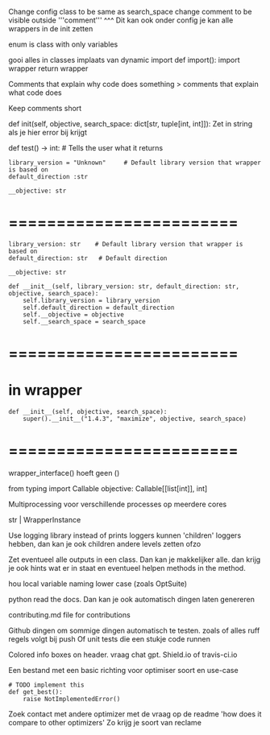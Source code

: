 Change config class to be same as search_space
change comment to be visible outside '''comment'''
^^^ Dit kan ook onder config
je kan alle wrappers in de init zetten 


enum is class with only variables

gooi alles in classes implaats van dynamic import
def import():
	import wrapper
	return wrapper

<!-- verwijder wrappers class to only be functions -->

<!-- verwijder __init__s -->

<!-- Plaats import in init file in opticomp, dan kan je daar direct uit importeren -->

<!-- Remove import comments -->

Comments that explain why code does something > comments that explain what code does

Keep comments short

def init(self, objective, search_space: dict[str, tuple[int, int]]):
Zet in string als je hier error bij krijgt 

def test() -> int: # Tells the user what it returns





    library_version = "Unknown"     # Default library version that wrapper is based on
    default_direction :str

    __objective: str



<!-- # kan niet worden geroepen als normale class
from abc import ABC
class WrapperInterface(ABC): -->



# ========================
    library_version: str    # Default library version that wrapper is based on
    default_direction: str   # Default direction

    __objective: str

    def __init__(self, library_version: str, default_direction: str, objective, search_space):
        self.library_version = library_version
        self.default_direction = default_direction
        self.__objective = objective
        self.__search_space = search_space
# ========================
 # in wrapper
    def __init__(self, objective, search_space):
        super().__init__("1.4.3", "maximize", objective, search_space)
# ========================


wrapper_interface() hoeft geen ()

from typing import Callable
objective: Callable[[list[int]], int]


Multiprocessing voor verschillende processes op meerdere cores

str | WrapperInstance

Use logging library instead of prints
loggers kunnen 'children' loggers hebben, dan kan je ook children andere levels zetten ofzo


Zet eventueel alle outputs in een class. Dan kan je makkelijker alle. 
dan krijg je ook hints wat er in staat en eventueel helpen methods in the method. 

hou local variable naming lower case (zoals OptSuite)

<!-- kijk of er ruff codes zijn voor naming conventions (lower case in local classes)(uper case in classes) -->



python read the docs. Dan kan je ook automatisch dingen laten genereren

contributing.md file for contributions

Github dingen om sommige dingen automatisch te testen.
zoals of alles ruff regels volgt bij push
Of unit tests die een stukje code runnen

Colored info boxes on header. vraag chat gpt. Shield.io of travis-ci.io

Een bestand met een basic richting voor optimiser soort en use-case




    # TODO implement this
    def get_best():
        raise NotImplementedError()



Zoek contact met andere optimizer met de vraag op de readme 'how does it compare to other optimizers'
Zo krijg je soort van reclame
